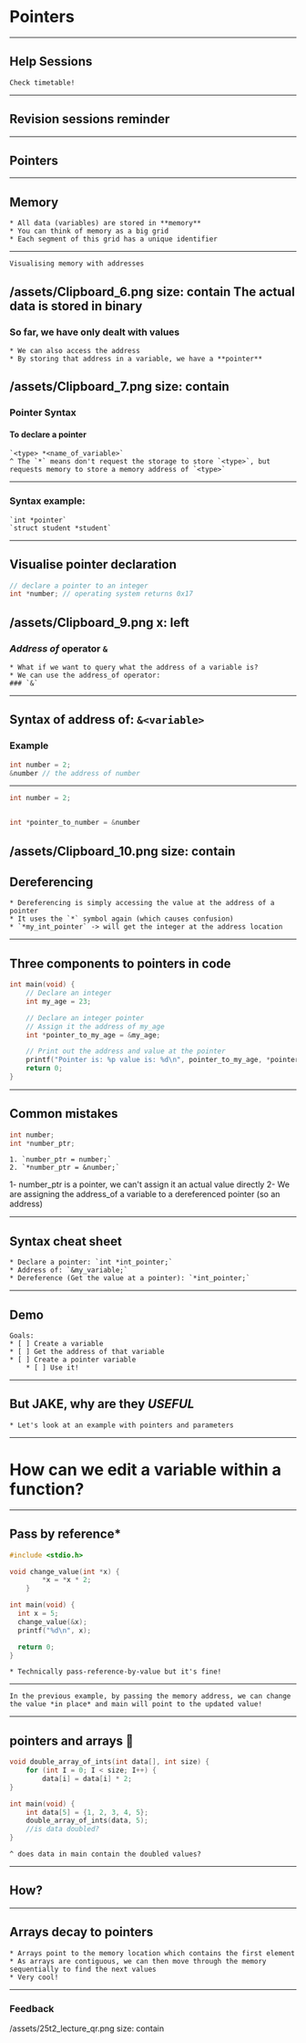 # Pointers
---
## Help Sessions
	Check timetable!
---
## Revision sessions reminder
---
## Pointers
---
## Memory
	* All data (variables) are stored in **memory**
	* You can think of memory as a big grid
	* Each segment of this grid has a unique identifier
---
	Visualising memory with addresses
/assets/Clipboard_6.png
size: contain
The actual data is stored in binary
---
### So far, we have only dealt with values
	* We can also access the address
	* By storing that address in a variable, we have a **pointer**

/assets/Clipboard_7.png
size: contain
---
### Pointer Syntax
#### To declare a pointer
	`<type> *<name_of_variable>`
	^ The `*` means don't request the storage to store `<type>`, but requests memory to store a memory address of `<type>`
---

### Syntax example:
	`int *pointer`
	`struct student *student`
---
## Visualise pointer declaration
```c
// declare a pointer to an integer
int *number; // operating system returns 0x17
```
/assets/Clipboard_9.png
x: left
---
### *Address of* operator `&`
	* What if we want to query what the address of a variable is?
	* We can use the address_of operator:
	### `&`
---
## Syntax of address of: `&<variable>`
### Example
```c
int number = 2;
&number // the address of number
```
---
```c
int number = 2;


int *pointer_to_number = &number
```
/assets/Clipboard_10.png
size: contain
---
## Dereferencing
	* Dereferencing is simply accessing the value at the address of a pointer
	* It uses the `*` symbol again (which causes confusion)
	* `*my_int_pointer` -> will get the integer at the address location
---
## Three components to pointers in code
```c
int main(void) {
	// Declare an integer
	int my_age = 23;

	// Declare an integer pointer
	// Assign it the address of my_age
	int *pointer_to_my_age = &my_age;

	// Print out the address and value at the pointer
	printf("Pointer is: %p value is: %d\n", pointer_to_my_age, *pointer_to_my_age)
	return 0;
}
```
---
## Common mistakes
```c
int number;
int *number_ptr;
```
	1. `number_ptr = number;`
	2. `*number_ptr = &number;`
1- number_ptr is a pointer, we can't assign it an actual value directly
2- We are assigning the address_of a variable to a dereferenced pointer (so an address)

---

## Syntax cheat sheet
	* Declare a pointer: `int *int_pointer;`
	* Address of: `&my_variable;`
	* Dereference (Get the value at a pointer): `*int_pointer;`
---

## Demo
	Goals:
	* [ ] Create a variable
	* [ ] Get the address of that variable
	* [ ] Create a pointer variable
		* [ ] Use it!
---
## But JAKE, why are they *USEFUL*
	* Let's look at an example with pointers and parameters
---
# How can we edit a variable within a function?
---
## Pass by reference*
```c
#include <stdio.h>

void change_value(int *x) { 
		*x = *x * 2;
	}

int main(void) {
  int x = 5;
  change_value(&x);
  printf("%d\n", x);

  return 0;
}
```
	* Technically pass-reference-by-value but it's fine!
---
	In the previous example, by passing the memory address, we can change the value *in place* and main will point to the updated value!
---
## pointers and arrays 🤯
```c
void double_array_of_ints(int data[], int size) {
	for (int I = 0; I < size; I++) {
		data[i] = data[i] * 2;
}

int main(void) {
	int data[5] = {1, 2, 3, 4, 5};
	double_array_of_ints(data, 5);
	//is data doubled?
}
```
	^ does data in main contain the doubled values?
	
---
## How?
---
## Arrays decay to pointers
	* Arrays point to the memory location which contains the first element
	* As arrays are contiguous, we can then move through the memory sequentially to find the next values
	* Very cool!
---
### Feedback
/assets/25t2_lecture_qr.png
size: contain

